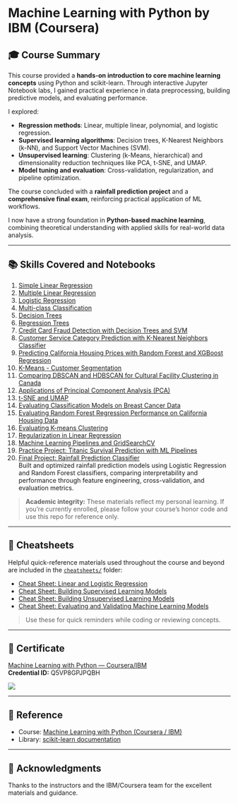 # Machine Learning with Python by IBM (Coursera)

## 🎓 Course Summary

This course provided a **hands-on introduction to core machine learning concepts** using Python and scikit-learn. Through interactive Jupyter Notebook labs, I gained practical experience in data preprocessing, building predictive models, and evaluating performance.

I explored:  
- **Regression methods**: Linear, multiple linear, polynomial, and logistic regression.  
- **Supervised learning algorithms**: Decision trees, K-Nearest Neighbors (k-NN), and Support Vector Machines (SVM).  
- **Unsupervised learning**: Clustering (k-Means, hierarchical) and dimensionality reduction techniques like PCA, t-SNE, and UMAP.  
- **Model tuning and evaluation**: Cross-validation, regularization, and pipeline optimization.

The course concluded with a **rainfall prediction project** and a **comprehensive final exam**, reinforcing practical application of ML workflows.

I now have a strong foundation in **Python-based machine learning**, combining theoretical understanding with applied skills for real-world data analysis.

---

## 📚 Skills Covered and Notebooks

1. [Simple Linear Regression](https://github.com/Jiangyuan-Liu/coursera-ibm-machine-learning-with-python/blob/main/Simple-Linear-Regression.ipynb)
2. [Multiple Linear Regression](https://github.com/Jiangyuan-Liu/coursera-ibm-machine-learning-with-python/blob/main/Multiple-Linear-Regression.ipynb)
3. [Logistic Regression](https://github.com/Jiangyuan-Liu/coursera-ibm-machine-learning-with-python/blob/main/Logistic_Regression.ipynb)
4. [Multi-class Classification](https://github.com/Jiangyuan-Liu/coursera-ibm-machine-learning-with-python/blob/main/Multi-class_Classification.ipynb)
5. [Decision Trees](https://github.com/Jiangyuan-Liu/coursera-ibm-machine-learning-with-python/blob/main/Decision_trees.ipynb)
6. [Regression Trees](https://github.com/Jiangyuan-Liu/coursera-ibm-machine-learning-with-python/blob/main/Regression_Trees_Taxi_Tip.ipynb)
7. [Credit Card Fraud Detection with Decision Trees and SVM](https://github.com/Jiangyuan-Liu/coursera-ibm-machine-learning-with-python/blob/main/decision_tree_svm_ccFraud.ipynb)
8. [Customer Service Category Prediction with K-Nearest Neighbors Classifier](https://github.com/Jiangyuan-Liu/coursera-ibm-machine-learning-with-python/blob/main/KNN_Classification.ipynb)
9. [Predicting California Housing Prices with Random Forest and XGBoost Regression](https://github.com/Jiangyuan-Liu/coursera-ibm-machine-learning-with-python/blob/main/Random_Forests_XGBoost.ipynb)
10. [K-Means - Customer Segmentation](https://github.com/Jiangyuan-Liu/coursera-ibm-machine-learning-with-python/blob/main/K-Means-Customer-Seg.ipynb)
11. [Comparing DBSCAN and HDBSCAN for Cultural Facility Clustering in Canada](https://github.com/Jiangyuan-Liu/coursera-ibm-machine-learning-with-python/blob/main/Comparing_DBScan_HDBScan.ipynb)
12. [Applications of Principal Component Analysis (PCA)](https://github.com/Jiangyuan-Liu/coursera-ibm-machine-learning-with-python/blob/main/PCA.ipynb)
13. [t-SNE and UMAP](https://github.com/Jiangyuan-Liu/coursera-ibm-machine-learning-with-python/blob/main/tSNE_UMAP.ipynb)
14. [Evaluating Classification Models on Breast Cancer Data](https://github.com/Jiangyuan-Liu/coursera-ibm-machine-learning-with-python/blob/main/Evaluating_Classification_Models.ipynb)
15. [Evaluating Random Forest Regression Performance on California Housing Data](https://github.com/Jiangyuan-Liu/coursera-ibm-machine-learning-with-python/blob/main/Evaluating_random_forest.ipynb)
16. [Evaluating K-means Clustering](https://github.com/Jiangyuan-Liu/coursera-ibm-machine-learning-with-python/blob/main/Evaluating_k-means_clustering.ipynb)
17. [Regularization in Linear Regression](https://github.com/Jiangyuan-Liu/coursera-ibm-machine-learning-with-python/blob/main/Regularization_in_LinearRegression.ipynb)
18. [Machine Learning Pipelines and GridSearchCV](https://github.com/Jiangyuan-Liu/coursera-ibm-machine-learning-with-python/blob/main/ML_Pipelines_and_GridSearchCV.ipynb)
19. [Practice Project: Titanic Survival Prediction with ML Pipelines](https://github.com/Jiangyuan-Liu/coursera-ibm-machine-learning-with-python/blob/main/Practice_Project.ipynb)
20. [Final Project: Rainfall Prediction Classifier](https://github.com/Jiangyuan-Liu/coursera-ibm-machine-learning-with-python/blob/main/FinalProject_AUSWeather.ipynb)  
    Built and optimized rainfall prediction models using Logistic Regression and Random Forest classifiers, comparing interpretability and performance through feature engineering, cross-validation, and evaluation metrics.


> **Academic integrity:** These materials reflect my personal learning. If you’re currently enrolled, please follow your course’s honor code and use this repo for reference only.

---

## 🧾 Cheatsheets

Helpful quick-reference materials used throughout the course and beyond are included in the [`cheatsheets/`](cheatsheets/) folder:

- [Cheat Sheet: Linear and Logistic Regression](cheatsheets/Cheat_Sheet_Linear_and_Logistic_Regression.pdf)
- [Cheat Sheet: Building Supervised Learning Models](cheatsheets/Cheat_Sheet_Building_Supervised_Learning_Models.pdf)
- [Cheat Sheet: Building Unsupervised Learning Models](cheatsheets/Cheat_Sheet_Building_Unsupervised_Learning_Models.pdf)
- [Cheat Sheet: Evaluating and Validating Machine Learning Models](cheatsheets/Cheat_Sheet_Evaluating_and_Validating_Machine_Learning_Models.pdf)

> Use these for quick reminders while coding or reviewing concepts.

---

## 📜 Certificate

[Machine Learning with Python — Coursera/IBM](https://coursera.org/share/29585096357e40401c4f1a01e46365db)  
**Credential ID:** Q5VP8GPJPQBH  

![](https://s3.amazonaws.com/coursera_assets/meta_images/generated/CERTIFICATE_LANDING_PAGE/CERTIFICATE_LANDING_PAGE~Q5VP8GPJPQBH/CERTIFICATE_LANDING_PAGE~Q5VP8GPJPQBH.jpeg)

---

## 📎 Reference

- Course: [Machine Learning with Python (Coursera / IBM)](https://www.coursera.org/learn/machine-learning-with-python)
- Library: [scikit-learn documentation](https://scikit-learn.org/stable/)

---

## 🙌 Acknowledgments

Thanks to the instructors and the IBM/Coursera team for the excellent materials and guidance.
